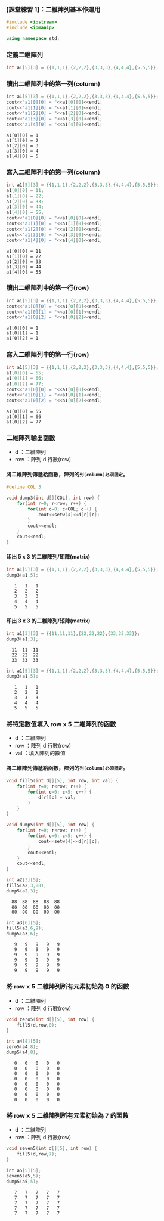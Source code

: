 ### [課堂練習 1]：二維陣列基本作運用


```c++
#include <iostream>
#include <iomanip>

using namespace std;
```

### 定義二維陣列


```c++
int a1[5][3] = {{1,1,1},{2,2,2},{3,3,3},{4,4,4},{5,5,5}};
```

### 讀出二維陣列中的第一列(column)


```c++
int a1[5][3] = {{1,1,1},{2,2,2},{3,3,3},{4,4,4},{5,5,5}};
cout<<"a1[0][0] = "<<a1[0][0]<<endl;
cout<<"a1[1][0] = "<<a1[1][0]<<endl;
cout<<"a1[2][0] = "<<a1[2][0]<<endl;
cout<<"a1[3][0] = "<<a1[3][0]<<endl;
cout<<"a1[4][0] = "<<a1[4][0]<<endl;
```

    a1[0][0] = 1
    a1[1][0] = 2
    a1[2][0] = 3
    a1[3][0] = 4
    a1[4][0] = 5


### 寫入二維陣列中的第一列(column)


```c++
int a1[5][3] = {{1,1,1},{2,2,2},{3,3,3},{4,4,4},{5,5,5}};
a1[0][0] = 11;
a1[1][0] = 22;
a1[2][0] = 33;
a1[3][0] = 44;
a1[4][0] = 55;
cout<<"a1[0][0] = "<<a1[0][0]<<endl;
cout<<"a1[1][0] = "<<a1[1][0]<<endl;
cout<<"a1[2][0] = "<<a1[2][0]<<endl;
cout<<"a1[3][0] = "<<a1[3][0]<<endl;
cout<<"a1[4][0] = "<<a1[4][0]<<endl;
```

    a1[0][0] = 11
    a1[1][0] = 22
    a1[2][0] = 33
    a1[3][0] = 44
    a1[4][0] = 55


### 讀出二維陣列中的第一行(row)


```c++
int a1[5][3] = {{1,1,1},{2,2,2},{3,3,3},{4,4,4},{5,5,5}};
cout<<"a1[0][0] = "<<a1[0][0]<<endl;
cout<<"a1[0][1] = "<<a1[0][1]<<endl;
cout<<"a1[0][2] = "<<a1[0][2]<<endl;
```

    a1[0][0] = 1
    a1[0][1] = 1
    a1[0][2] = 1


### 寫入二維陣列中的第一行(row)


```c++
int a1[5][3] = {{1,1,1},{2,2,2},{3,3,3},{4,4,4},{5,5,5}};
a1[0][0] = 55;
a1[0][1] = 66;
a1[0][2] = 77;
cout<<"a1[0][0] = "<<a1[0][0]<<endl;
cout<<"a1[0][1] = "<<a1[0][1]<<endl;
cout<<"a1[0][2] = "<<a1[0][2]<<endl;
```

    a1[0][0] = 55
    a1[0][1] = 66
    a1[0][2] = 77


### 二維陣列輸出函數
- d   ：二維陣列
- row ：陣列 d 行數(row)

#### 將二維陣列傳遞給函數，陣列的`列(column)必須固定`。


```c++
#define COL 3

void dump3(int d[][COL], int row) {
    for(int r=0; r<row; r++) {
        for(int c=0; c<COL; c++) {
            cout<<setw(4)<<d[r][c];
        }
        cout<<endl;
    }
    cout<<endl;
}
```

#### 印出 5 x 3 的二維陣列/矩陣(matrix)


```c++
int a1[5][3] = {{1,1,1},{2,2,2},{3,3,3},{4,4,4},{5,5,5}};
dump3(a1,5);
```

       1   1   1
       2   2   2
       3   3   3
       4   4   4
       5   5   5
    


#### 印出 3 x 3 的二維陣列/矩陣(matrix)


```c++
int a1[3][3] = {{11,11,11},{22,22,22},{33,33,33}};
dump3(a1,3);
```

      11  11  11
      22  22  22
      33  33  33
    



```c++
int a1[5][3] = {{1,1,1},{2,2,2},{3,3,3},{4,4,4},{5,5,5}};
dump3(a1,5);
```

       1   1   1
       2   2   2
       3   3   3
       4   4   4
       5   5   5
    


### 將特定數值填入 row x 5 二維陣列的函數
- d   ：二維陣列
- row ：陣列 d 行數(row)
- val ：填入陣列的數值

#### 將二維陣列傳遞給函數，陣列的`列(column)必須固定`。


```c++
void fill5(int d[][5], int row, int val) {
    for(int r=0; r<row; r++) {
        for(int c=0; c<5; c++) {
            d[r][c] = val;
        }
    }
}
```


```c++
void dump5(int d[][5], int row) {
    for(int r=0; r<row; r++) {
        for(int c=0; c<5; c++) {
            cout<<setw(4)<<d[r][c];
        }
        cout<<endl;
    }
    cout<<endl;
}
```


```c++
int a2[3][5];
fill5(a2,3,88);
dump5(a2,3);
```

      88  88  88  88  88
      88  88  88  88  88
      88  88  88  88  88
    



```c++
int a3[6][5];
fill5(a3,6,9);
dump5(a3,6);
```

       9   9   9   9   9
       9   9   9   9   9
       9   9   9   9   9
       9   9   9   9   9
       9   9   9   9   9
       9   9   9   9   9
    


### 將 row x 5 二維陣列所有元素初始為 0 的函數
- d   ：二維陣列
- row ：陣列 d 行數(row)


```c++
void zero5(int d[][5], int row) {
    fill5(d,row,0);
}
```


```c++
int a4[8][5];
zero5(a4,8);
dump5(a4,8);
```

       0   0   0   0   0
       0   0   0   0   0
       0   0   0   0   0
       0   0   0   0   0
       0   0   0   0   0
       0   0   0   0   0
       0   0   0   0   0
       0   0   0   0   0
    


### 將 row x 5 二維陣列所有元素初始為 7 的函數
- d   ：二維陣列
- row ：陣列 d 行數(row)


```c++
void seven5(int d[][5], int row) {
    fill5(d,row,7);
}
```


```c++
int a5[5][5];
seven5(a5,5);
dump5(a5,5);
```

       7   7   7   7   7
       7   7   7   7   7
       7   7   7   7   7
       7   7   7   7   7
       7   7   7   7   7
    

